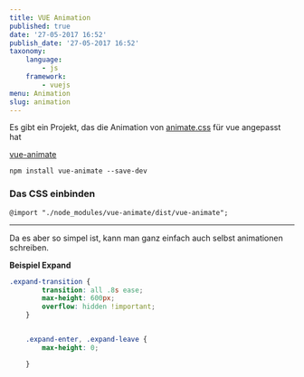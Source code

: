```yaml
---
title: VUE Animation
published: true
date: '27-05-2017 16:52'
publish_date: '27-05-2017 16:52'
taxonomy:
    language:
        - js
    framework:
        - vuejs
menu: Animation
slug: animation
---
```


Es gibt ein Projekt, das die Animation von [animate.css](https://daneden.github.io/animate.css/) für vue angepasst hat

[vue-animate](https://github.com/haydenbbickerton/vue-animate)

```
npm install vue-animate --save-dev
```

### Das CSS einbinden

```
@import "./node_modules/vue-animate/dist/vue-animate";
```


---------------------------

Da es aber so simpel ist, kann man ganz einfach auch selbst animationen schreiben.

**Beispiel Expand**

```css
.expand-transition {
        transition: all .8s ease;
        max-height: 600px;
        overflow: hidden !important;
    }


    .expand-enter, .expand-leave {
        max-height: 0;

    }

```